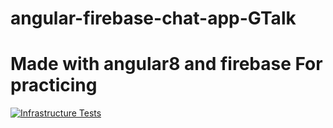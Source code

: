 # angular-firebase-chat-app-GTalk
Made with angular8 and firebase
For practicing
==================

[![Infrastructure Tests](https://www.bridgecrew.cloud/badges/github/sachini1997/creating_cms-app-using-angular-8-firebase-/general)](https://www.bridgecrew.cloud/link/badge?vcs=github&fullRepo=sachini1997%2Fcreating_CMS-app-using-angular-8-firebase-&benchmark=INFRASTRUCTURE+SECURITY)
